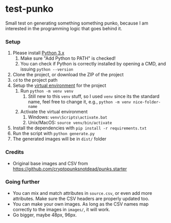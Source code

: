# test-punko

Small test on generating something something punko, because I am interested in the programming logic that goes behind it.

### Setup

1. Please install [Python 3.x](https://www.python.org/)
    1. Make sure "Add Python to PATH" is checked!
    1. You can check if Python is correctly installed by opening a CMD, and issuing `python --version`
1. Clone the project, or download the ZIP of the project
1. `cd` to the project path
1. Setup the [virtual environment](https://docs.python.org/3/tutorial/venv.html) for the project
    1. Run `python -m venv venv`
        1. Still new to this `venv` stuff, so I used `venv` since its the standard name, feel free to change it, e.g., `python -m venv nice-folder-name`
    1. Activate the virtual environment
        1. Windows: `venv\Scripts\activate.bat`
        1. Unix/MacOS: `source venv/bin/activate`
1. Install the dependencies with `pip install -r requirements.txt`
1. Run the script with `python generate.py`
1. The generated images will be in `dist/` folder

### Credits

- Original base images and CSV from https://github.com/cryptopunksnotdead/punks.starter

### Going further

- You can mix and match attributes in `source.csv`, or even add more attributes. Make sure the CSV headers are properly updated too.
- You can make your own images. As long as the CSV names map correctly to the images in `images/`, it will work.
- Go bigger, maybe 48px, 96px.
